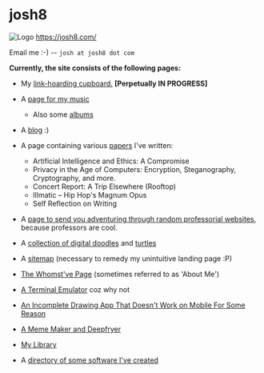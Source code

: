 # josh8
![Logo](https://github.com/joshnatis/josh8/blob/master/favicon3.png)
https://josh8.com/

Email me :-) -- `josh at josh8 dot com`

**Currently, the site consists of the following pages:**
* My [link-hoarding cupboard.](https://josh8.com/home) **[Perpetually IN PROGRESS]**

* A [page for my music](https://josh8.com/tunes)
    * Also some [albums](https://josh8.com/tunes/albums)

* A [blog](https://josh8.com/blog)  :)
    
* A page containing various [papers](https://josh8.com/papers) I've written:
   * Artificial Intelligence and Ethics: A Compromise 
   * Privacy in the Age of Computers: Encryption, Steganography, Cryptography, and more.
   * Concert Report: A Trip Elsewhere (Rooftop)
   * Illmatic – Hip Hop's Magnum Opus
   * Self Reflection on Writing 
   
* A [page to send you adventuring through random professorial websites](https://josh8.com/professors), because professors are cool.

* A [collection of digital doodles](https://josh8.com/art) and [turtles](https://josh8.com/art/turtles)
   
* A [sitemap](https://josh8.com/sitemap) (necessary to remedy my unintuitive landing page :P)

* [The Whomst've Page](https://josh8.com/whom) (sometimes referred to as 'About Me')

* [A Terminal Emulator](https://josh8.com/terminal) coz why not

* [An Incomplete Drawing App That Doesn't Work on Mobile For Some Reason](https://josh8.com/paint)

* [A Meme Maker and Deepfryer](https://josh8.com/meme)

* [My Library](https://josh8.com/library)

* A [directory of some software I've created](https://josh8.com/software)
